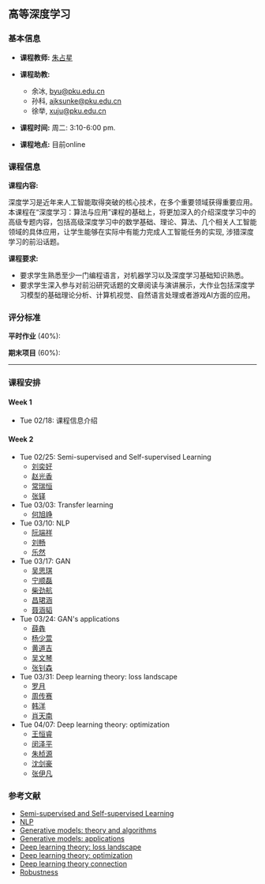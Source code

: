## 高等深度学习


### 基本信息

- **课程教师:** [朱占星](https://sites.google.com/view/zhanxingzhu/)
- **课程助教:**
    - 余冰, byu@pku.edu.cn
    - 孙科, ajksunke@pku.edu.cn
    - 徐举, xuju@pku.edu.cn

- **课程时间:** 周二: 3:10-6:00 pm.

- **课程地点:**  目前online

### 课程信息

**课程内容:**

深度学习是近年来人工智能取得突破的核心技术，在多个重要领域获得重要应用。本课程在“深度学习：算法与应用”课程的基础上，将更加深入的介绍深度学习中的高级专题内容，包括高级深度学习中的数学基础、理论、算法、几个相关人工智能领域的具体应用，让学生能够在实际中有能力完成人工智能任务的实现, 涉猎深度学习的前沿话题。

**课程要求:**

- 要求学生熟悉至少一门编程语言，对机器学习以及深度学习基础知识熟悉。
- 要求学生深入参与对前沿研究话题的文章阅读与演讲展示，大作业包括深度学习模型的基础理论分析、计算机视觉、自然语言处理或者游戏AI方面的应用。


### 评分标准

**平时作业** (40%): 

**期末项目** (60%):

---
### 课程安排

#### Week 1
- Tue 02/18: 课程信息介绍
#### Week 2
- Tue 02/25: Semi-supervised and Self-supervised Learning
    - [刘奕好](slides/topic1/lyh.pptx)
    - [赵光香](slides/topic1/zgx.pptx)
    - [常瑞恒](slides/topic1/cyh.pptx)
    - [张铎](slides/topic1/zd.pptx)
- Tue 03/03: Transfer learning
    - [何旭峥](slides/topic2/1.pptx)
- Tue 03/10: NLP
    - [阮端祥](slides/topic3/NLPpre1.pptx)
    - [刘畅](slides/topic3/NLPpre2.pptx)
    - [乐然](slides/topic3/NLPpre3.pptx)
- Tue 03/17: GAN
    - [吴思琪](slides/topic4/wsq.ppt)
    - [宁顺磊](slides/topic4/nsl.pptx)
    - [柴劲航](slides/topic4/cjh.pptx)
    - [昌珺涵](slides/topic4/chjh.pptx)
    - [聂涵韬](slides/topic4/nht.pptx)
- Tue 03/24: GAN's applications
    - [薛犇](slides/topic5/xb.pptx)
    - [杨少萱](slides/topic5/ysx.pptx)
    - [黄道吉](slides/topic5/hdj.pptx)
    - [吴文琴](slides/topic5/wwq.ppt)
    - [张钊森](slides/topic5/zzs.ppt.zip)
- Tue 03/31: Deep learning theory: loss landscape
    - [罗月](slides/topic6/ly.pptx)
    - [周传赛](slides/topic6/zcs.pptx)
    - [韩洋](slides/topic6/hy.pptx)
    - [肖天南](slides/topic6/xtn.pptx)
- Tue 04/07: Deep learning theory: optimization
	- [王恒睿](slides/topic8/whr.pptx)
	- [闵泽平](slides/topic8/mzp.pptx)
	- [朱桢源](slides/topic8/zzy.pptx)
	- [沈剑豪](slides/topic8/sjh.pptx)
	- [张伊凡](slides/topic8/zyf.pptx) 

### 参考文献
- [Semi-supervised and Self-supervised Learning](references/topic1.docx)
- [NLP](references/nlp.txt)
- [Generative models: theory and algorithms ](references/gan.txt)
- [Generative models: applications](references/gan2.txt)
- [Deep learning theory: loss landscape](references/theory.txt)
- [Deep learning theory: optimization](references/theory2.txt)
- [Deep learning theory connection](references/theory3.txt)
- [Robustness](references/robustness.txt)
